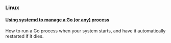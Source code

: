 ### Linux

#### [Using systemd to manage a Go (or any) process](go-systemd)
How to run a Go process when your system starts, and have it
automatically restarted if it dies.
